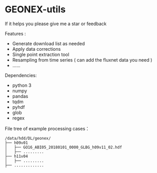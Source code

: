 # GEONEX-utils 
If it helps you please give me a star or feedback

Features :
* Generate download list as needed
* Apply data corrections
* Single point extraction tool
* Resampling from time series ( can add the fluxnet data you need )
* ......

Dependencies:
- python 3
- numpy
- pandas
- tqdm
- pyhdf
- glob
- regex

File tree of example processing cases：

```
/data/hdd/DL/geonex/
├── h09v01
│   ├── GO16_ABI05_20180101_0000_GLBG_h09v11_02.hdf
│   ├── .........
├── h11v04
│   ├── .........
├── .............
```
